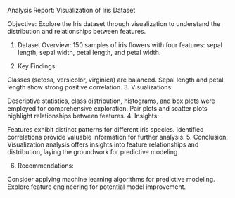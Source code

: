 Analysis Report: Visualization of Iris Dataset

Objective:
Explore the Iris dataset through visualization to understand the distribution and relationships between features.

1. Dataset Overview:
150 samples of iris flowers with four features: sepal length, sepal width, petal length, and petal width.

2. Key Findings:

Classes (setosa, versicolor, virginica) are balanced.
Sepal length and petal length show strong positive correlation.
3. Visualizations:

Descriptive statistics, class distribution, histograms, and box plots were employed for comprehensive exploration.
Pair plots and scatter plots highlight relationships between features.
4. Insights:

Features exhibit distinct patterns for different iris species.
Identified correlations provide valuable information for further analysis.
5. Conclusion:
Visualization analysis offers insights into feature relationships and distribution, laying the groundwork for predictive modeling.

6. Recommendations:

Consider applying machine learning algorithms for predictive modeling.
Explore feature engineering for potential model improvement.
